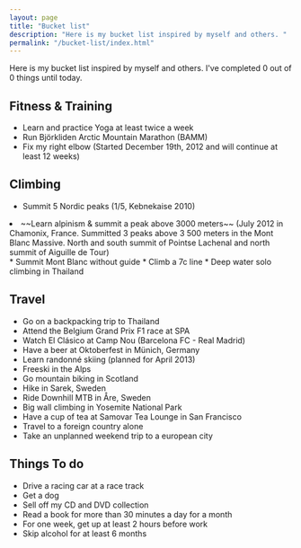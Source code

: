 ```yaml
---
layout: page
title: "Bucket list"
description: "Here is my bucket list inspired by myself and others. "
permalink: "/bucket-list/index.html"
---
```


Here is my bucket list inspired by myself and others. I've completed <span class="bucket-items-completed">0</span> out of <span class="bucket-items-total">0</span> things until today.

## Fitness & Training

* Learn and practice Yoga at least twice a week
* Run Björkliden Arctic Mountain Marathon (BAMM)
* Fix my right elbow (Started December 19th, 2012 and will continue at least 12 weeks)

## Climbing

* Summit 5 Nordic peaks (1/5, Kebnekaise 2010)
<li class="complete"> ~~Learn alpinism & summit a peak above 3000 meters~~ (July 2012 in Chamonix, France. Summitted 3 peaks above 3 500 meters in the Mont Blanc Massive. North and south summit of Pointse Lachenal and north summit of Aiguille de Tour)</li>
* Summit Mont Blanc without guide
* Climb a 7c line
* Deep water solo climbing in Thailand

## Travel

* Go on a backpacking trip to Thailand
* Attend the Belgium Grand Prix F1 race at SPA
* Watch El Clásico at Camp Nou (Barcelona FC - Real Madrid)
* Have a beer at Oktoberfest in Münich, Germany
* Learn randonné skiing (planned for April 2013)
* Freeski in the Alps
* Go mountain biking in Scotland
* Hike in Sarek, Sweden
* Ride Downhill MTB in Åre, Sweden
* Big wall climbing in Yosemite National Park
* Have a cup of tea at Samovar Tea Lounge in San Francisco
* Travel to a foreign country alone
* Take an unplanned weekend trip to a european city

## Things To do

* Drive a racing car at a race track
* Get a dog
* Sell off my CD and DVD collection
* Read a book for more than 30 minutes a day for a month
* For one week, get up at least 2 hours before work
* Skip alcohol for at least 6 months